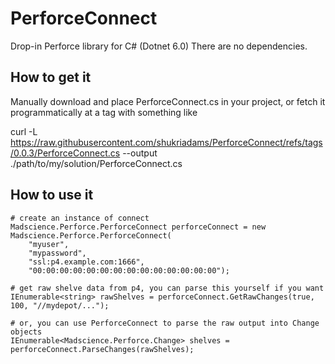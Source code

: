 # PerforceConnect

Drop-in Perforce library for C# (Dotnet 6.0) There are no dependencies.

## How to get it

Manually download and place PerforceConnect.cs in your project, or fetch it programmatically at a tag with something like

  curl -L https://raw.githubusercontent.com/shukriadams/PerforceConnect/refs/tags/0.0.3/PerforceConnect.cs --output ./path/to/my/solution/PerforceConnect.cs

## How to use it

    # create an instance of connect  
    Madscience.Perforce.PerforceConnect perforceConnect = new Madscience.Perforce.PerforceConnect(
        "myuser", 
        "mypassword", 
        "ssl:p4.example.com:1666", 
        "00:00:00:00:00:00:00:00:00:00:00:00:00:00");

    # get raw shelve data from p4, you can parse this yourself if you want
    IEnumerable<string> rawShelves = perforceConnect.GetRawChanges(true, 100, "//mydepot/...");

    # or, you can use PerforceConnect to parse the raw output into Change objects
    IEnumerable<Madscience.Perforce.Change> shelves = perforceConnect.ParseChanges(rawShelves);

